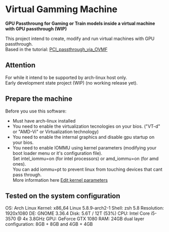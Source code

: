 # Virtual Gamming Machine

**GPU Passthroung for Gaming or Train models inside a virtual machine with GPU passthrough  (WIP)**

This project intend to create, modify and run virtual machines with GPU passthrough.  
Based in the tutorial: [PCI_passthrough_via_OVMF](https://wiki.archlinux.org/index.php/PCI_passthrough_via_OVMF)

## Attention

For while it intend to be supported by arch-linux host only.  
Early development state project (WIP) (no working release yet).  


## Prepare the machine

Before you use this software:  
* Must have arch-linux installed
* You need to enable the virtualization tecnologies on your bios. ("VT-d" or "AMD-Vi" or Virtualization technology)  
* You need to enable the internal graphics and disable gpu startup on your bios.  
* You need to enable IOMMU using kernel parameters (modifying your boot loader menu or it's configuration file).  
  Set intel_iommu=on (for intel processors) or amd_iommu=on (for amd ones).  
  You can add iommu=pt to prevent linux from touching devices that cant pass through.  
  More information here [Edit kernel parameters](https://wiki.archlinux.org/index.php/Kernel_parameters)


## Tested on the system configuration

OS: Arch Linux
Kernel: x86_64 Linux 5.8.9-arch2-1
Shell: zsh 5.8
Resolution: 1920x1080
DE: GNOME 3.36.4
Disk: 5.6T / 12T (53%)
CPU: Intel Core i5-3570 @ 4x 3.8GHz
GPU: GeForce GTX 1080
RAM: 24GB dual layer configuration: 8GB + 8GB and 4GB + 4GB
